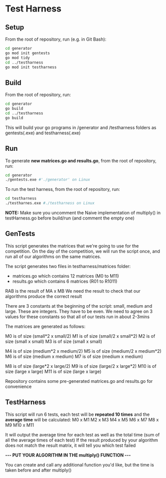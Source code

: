 # Test Harness

## Setup

From the root of repository, run (e.g. in Git Bash):

```sh
cd generator
go mod init gentests
go mod tidy
cd ../testharness
go mod init testharness
```

## Build

From the root of repository, run:

```sh
cd generator
go build
cd ../testharness
go build
```

This will build your go programs in /generator and /testharness folders as gentests(.exe) and testharness(.exe)

## Run

To generate **new matrices.go and results.go**, from the root of repository, run:

```sh
cd generator
./gentests.exe #'./generator' on Linux
```

To run the test harness, from the root of repository, run:

```sh
cd testharness
./testharnes.exe #./testharness on Linux
```

**NOTE:** Make sure you uncomment the Naive implementation of multiply() in testHarness.go before build/run (and comment the empty one)

## GenTests

This script generates the matrices that we're going to use for the competition.
On the day of the competition, we will run the script once, and run all of our algorithms on the same matrices.

The script generates two files in testharness/matrices folder:
- matrices.go which contains 12 matrices (M0 to M11)
- results.go which contains 6 matrices (R01 to R1011)

RAB is the result of MA x MB
We need the result to check that our algorithms produce the correct result

There are 3 constants at the beginning of the script: small, medium and large.
These are integers. They have to be even.
We need to agree on 3 values for these constants so that all of our tests run in about 2-3mins

The matrices are generated as follows:

M0 is of size (small\*2 x small/2)
M1 is of size (small/2 x small\*2)
M2 is of size (small x small)
M3 is of size (small x small)

M4 is of size (medium\*2 x medium/2)
M5 is of size (medium/2 x medium\*2)
M6 is of size (medium x medium)
M7 is of size (medium x medium)

M8 is of size (large\*2 x large/2)
M9 is of size (large/2 x large\*2)
M10 is of size (large x large)
M11 is of size (large x large)

Repository contains some pre-generated matrices.go and results.go for convenience

## TestHarness

This script will run 6 tests, each test will be **repeated 10 times** and the **average time** will be calculated:
M0 x M1
M2 x M3
M4 x M5
M6 x M7
M8 x M9
M10 x M11

It will output the average time for each test as well as the total time (sum of all the average times of each test)
If the result produced by your algorithm does not match the result matrix, it will tell you which test failed

**--- PUT YOUR ALGORITHM IN THE multiply() FUNCTION ---**

You can create and call any additional function you'd like, but the time is taken before and after multiply()
